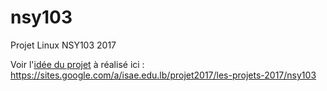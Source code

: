 # nsy103
Projet Linux NSY103 2017

Voir l'[idée du projet](https://sites.google.com/a/isae.edu.lb/projet2017/les-projets-2017/nsy103) à réalisé ici : https://sites.google.com/a/isae.edu.lb/projet2017/les-projets-2017/nsy103
